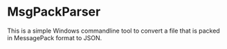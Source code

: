 # MsgPackParser
This is a simple Windows commandline tool to convert a file that is packed in MessagePack format to JSON.
